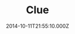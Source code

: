 ---
title: "Clue"
year: 1985
date: 2014-10-11T21:55:10.000Z
permalink: /almanac/movies/2014-10-11-clue/index.html
link: https://letterboxd.com/rknightuk/film/clue/
rating: 3
tmdbid: 15196
---